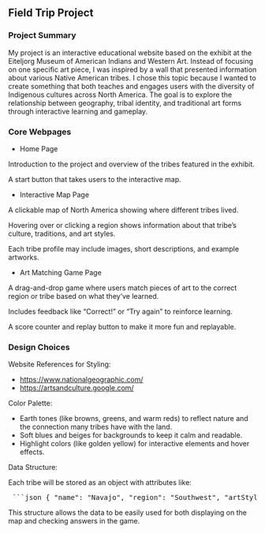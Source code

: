 ## Field Trip Project

### Project Summary

My project is an interactive educational website based on the exhibit at the Eiteljorg Museum of American Indians and Western Art. Instead of focusing on one specific art piece, I was inspired by a wall that presented information about various Native American tribes. I chose this topic because I wanted to create something that both teaches and engages users with the diversity of Indigenous cultures across North America. The goal is to explore the relationship between geography, tribal identity, and traditional art forms through interactive learning and gameplay.

### Core Webpages

- Home Page

Introduction to the project and overview of the tribes featured in the exhibit.

A start button that takes users to the interactive map.

- Interactive Map Page

A clickable map of North America showing where different tribes lived.

Hovering over or clicking a region shows information about that tribe’s culture, traditions, and art styles.

Each tribe profile may include images, short descriptions, and example artworks.

- Art Matching Game Page

A drag-and-drop game where users match pieces of art to the correct region or tribe based on what they’ve learned.

Includes feedback like “Correct!” or “Try again” to reinforce learning.

A score counter and replay button to make it more fun and replayable.

### Design Choices

Website References for Styling:

- https://www.nationalgeographic.com/
- https://artsandculture.google.com/

Color Palette:

- Earth tones (like browns, greens, and warm reds) to reflect nature and the connection many tribes have with the land.
- Soft blues and beiges for backgrounds to keep it calm and readable.
- Highlight colors (like golden yellow) for interactive elements and hover effects.

Data Structure:

Each tribe will be stored as an object with attributes like:

<pre> ```json { "name": "Navajo", "region": "Southwest", "artStyles": ["Weaving", "Sand Painting", "Jewelry"] } ``` </pre>

This structure allows the data to be easily used for both displaying on the map and checking answers in the game.
